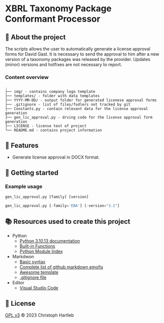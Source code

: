 # XBRL Taxonomy Package Conformant Processor

## :newspaper: About the project

The scripts allows the user to automatically generate a license approval forms for David Gast. It is necessary to send the approval to him after a  new version of a taxonomy packages was released by the provider. Updates (minor) versions and hotfixes are not necessary to report.

### Content overview

    .
    ├── img/ - contains company logo template
    ├── templates/ - folder with data templates
    ├── YYYY-MM-DD/ - output folder for generated licenese approval forms
    ├── .gitignore - list of files/fodlers not tracked by git
    ├── Constants.py - contain relevant data for the license approval generation
    ├── gen_lic_approval.py - drving code for the license approval form generation
    ├── LICENSE - license text of project
    └── README.md - contains project information

## :notebook: Features

* Generate license approval in DOCX format.

## :runner: Getting started

### Example usage

```python
gen_lic_approval.py [family] [version]
```

```python
gen_lic_approval.py [-family='EBA'] [-version="3.2"]
```

## :books: Resources used to create this project

* Python
  * [Python 3.10.13 documentation](https://docs.python.org/3.10/)
  * [Built-in Functions](https://docs.python.org/3.10/library/functions.html)
  * [Python Module Index](https://docs.python.org/3.10/py-modindex.html)
* Markdwon
  * [Basic syntax](https://www.markdownguide.org/basic-syntax/)
  * [Complete list of github markdown emofis](https://dev.to/nikolab/complete-list-of-github-markdown-emoji-markup-5aia)
  * [Awesome template](http://github.com/Human-Activity-Recognition/blob/main/README.md)
  * [.gitignore file](https://git-scm.com/docs/gitignore)
* Editor
  * [Visual Studio Code](https://code.visualstudio.com/)

## :bookmark: License

[GPL v3](https://www.gnu.org/licenses/gpl-3.0.txt) :copyright: 2023 Christoph Hartleb

